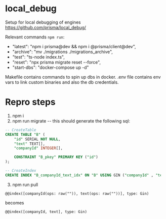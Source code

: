 # local_debug

Setup for local debugging of engines
https://github.com/prisma/local_debug/

Relevant commands `npm run`:
- "latest": "npm i prisma@dev && npm i @prisma/client@dev",
- "archive": "mv ./migrations ./migrations_archive",
- "test": "ts-node index.ts",
- "reset": "npx prisma migrate reset --force",
- "start-dbs": "docker-compose up -d"

Makefile contains commands to spin up dbs in docker.
.env file contains env vars to link custom binaries and also the db credentials.

# Repro steps
1. npm i
2. npm run migrate -- this should generate the following sql:
```sql
-- CreateTable
CREATE TABLE "B" (
    "id" SERIAL NOT NULL,
    "text" TEXT[],
    "companyId" INTEGER[],

    CONSTRAINT "B_pkey" PRIMARY KEY ("id")
);

-- CreateIndex
CREATE INDEX "B_companyId_text_idx" ON "B" USING GIN ("companyId" , "text" );
```

3. npm run pull
```prisma
@@index([companyId(ops: raw("")), text(ops: raw(""))], type: Gin)
```
becomes
```prisma
@@index([companyId, text], type: Gin)
```

